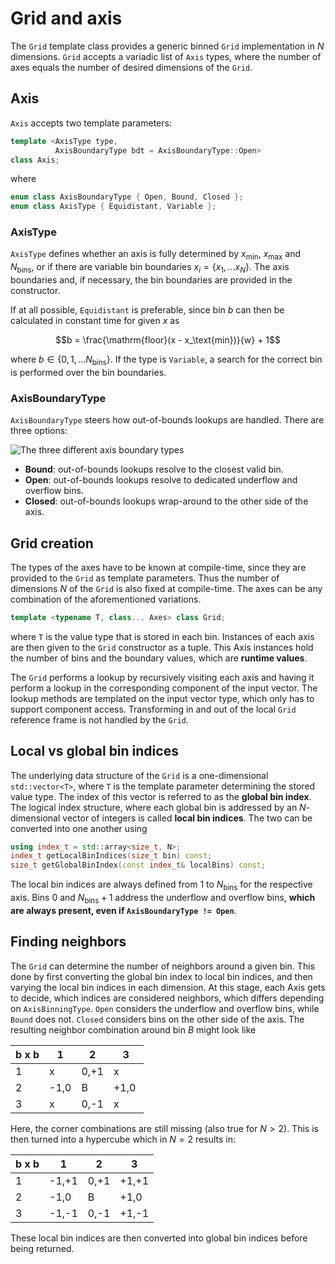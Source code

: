 # Grid and axis

The `Grid` template class provides a generic binned `Grid` implementation in $N$ dimensions. `Grid` accepts a variadic list of `Axis` types, where the number of axes equals the number of desired dimensions of the `Grid`.

## Axis
`Axis` accepts two template parameters:

```cpp
template <AxisType type,
          AxisBoundaryType bdt = AxisBoundaryType::Open>
class Axis;
```

where
```cpp
enum class AxisBoundaryType { Open, Bound, Closed };
enum class AxisType { Equidistant, Variable };
```

### AxisType

`AxisType` defines whether an axis is fully determined by $x_\text{min}$, $x_\text{max}$ and $N_\text{bins}$, or if there are variable bin boundaries $x_i = \{x_1, \ldots x_N\}$.
The axis boundaries and, if necessary, the bin boundaries are provided in the constructor.


If at all possible, `Equidistant` is preferable, since bin $b$ can then be calculated in constant time for given $x$ as

$$b = \frac{\mathrm{floor}(x - x_\text{min})}{w} + 1$$

where $b \in \{0, 1, \ldots N_\text{bins}\}$. If the type is `Variable`, a search for the correct bin is performed over the bin boundaries.

### AxisBoundaryType

`AxisBoundaryType` steers how out-of-bounds lookups are handled.
There are three options:

![The three different axis boundary types](/figures/AxisBoundaryTypes.svg)

- **Bound**: out-of-bounds lookups resolve to the closest valid bin.
- **Open**: out-of-bounds lookups resolve to dedicated underflow and overflow bins.
- **Closed**: out-of-bounds lookups wrap-around to the other side of the axis.

## Grid creation

The types of the axes have to be known at compile-time, since they are provided to the `Grid` as template parameters. Thus the number of dimensions $N$ of the `Grid` is also fixed at compile-time.
The axes can be any combination of the aforementioned variations.

```cpp
template <typename T, class... Axes> class Grid;
```

where `T` is the value type that is stored in each bin. Instances of each axis are then given to the `Grid` constructor as a tuple. This Axis instances hold the number of bins and the boundary values, which are **runtime values**.

The `Grid` performs a lookup by recursively visiting each axis and having it perform a lookup in the corresponding component of the input vector. The lookup methods are templated on the input vector type, which only has to support component access. Transforming in and out of the local `Grid` reference frame is not handled by the `Grid`.

## Local vs global bin indices

The underlying data structure of the `Grid` is a one-dimensional `std::vector<T>`, where `T` is the template parameter determining the stored value type. The index of this vector is referred to as the **global bin index**.
The logical index structure, where each global bin is addressed by an $N$-dimensional vector of integers is called **local bin indices**. The two can be converted into one another using

```cpp
using index_t = std::array<size_t, N>;
index_t getLocalBinIndices(size_t bin) const;
size_t getGlobalBinIndex(const index_t& localBins) const;
```

The local bin indices are always defined from 1 to $N_\text{bins}$ for the respective axis. Bins 0 and $N_\text{bins} + 1$ address the underflow and overflow bins, **which are always present, even if `AxisBoundaryType != Open`**.

## Finding neighbors

The `Grid` can determine the number of neighbors around a given bin. This done by first converting the global bin index to local bin indices, and then varying the local bin indices in each dimension. At this stage, each Axis gets to decide, which indices are considered neighbors, which differs depending on `AxisBinningType`. `Open` considers the underflow and overflow bins, while `Bound` does not. `Closed` considers bins on the other side of the axis.
The resulting neighbor combination around bin *B* might look like

b x b | 1    | 2    | 3    |
------|------|------|------|
1     | x    | 0,+1 | x    |
2     | -1,0 |  B   | +1,0 |
3     | x    | 0,-1 | x    |

Here, the corner combinations are still missing (also true for $N>2$). This is then turned into a hypercube which in $N=2$ results in:

b x b | 1     | 2    | 3     |
------|-------|------|-------|
1     | -1,+1 | 0,+1 | +1,+1 |
2     | -1,0  |  B   | +1,0  |
3     | -1,-1 | 0,-1 | +1,-1 |

These local bin indices are then converted into global bin indices before being returned.
